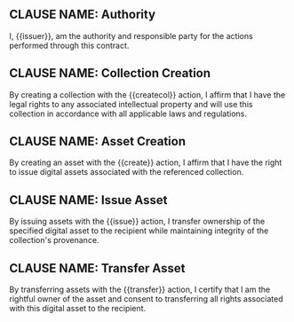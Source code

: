 ## CLAUSE NAME: Authority
I, {{issuer}}, am the authority and responsible party for the actions performed through this contract.

## CLAUSE NAME: Collection Creation
By creating a collection with the {{createcol}} action, I affirm that I have the legal rights to any associated intellectual property and will use this collection in accordance with all applicable laws and regulations.

## CLAUSE NAME: Asset Creation
By creating an asset with the {{create}} action, I affirm that I have the right to issue digital assets associated with the referenced collection.

## CLAUSE NAME: Issue Asset
By issuing assets with the {{issue}} action, I transfer ownership of the specified digital asset to the recipient while maintaining integrity of the collection's provenance.

## CLAUSE NAME: Transfer Asset
By transferring assets with the {{transfer}} action, I certify that I am the rightful owner of the asset and consent to transferring all rights associated with this digital asset to the recipient.